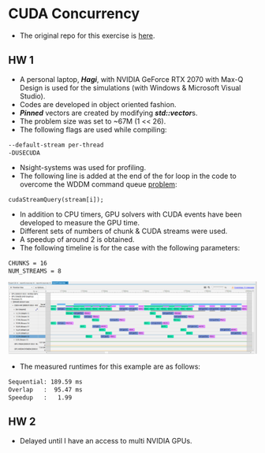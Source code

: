 # CUDA Concurrency
- The original repo for this exercise is [here](https://github.com/olcf/cuda-training-series/tree/master/exercises/hw7).
## HW 1
- A personal laptop, ***Hagi***, with NVIDIA GeForce RTX 2070 with Max-Q Design is used for the simulations (with Windows & Microsoft Visual Studio).
- Codes are developed in object oriented fashion.
- ***Pinned*** vectors are created by modifying ***std::vector***s.
- The problem size was set to ~67M (1 << 26).
- The following flags are used while compiling:
```
--default-stream per-thread
-DUSECUDA
```
- Nsight-systems was used for profiling.
- The following line is added at the end of the for loop in the code to overcome the WDDM command queue [problem](https://stackoverflow.com/questions/19944429/cuda-performance-penalty-when-running-in-windows#:~:text=The%20best%20solution%20under%20windows%20is%20to%20switch,Quadro%20family%20of%20GPUs%20--%20i.e.%20not%20GeForce.): 
```
cudaStreamQuery(stream[i]);
```
- In addition to CPU timers, GPU solvers with CUDA events have been developed to measure the GPU time.
- Different sets of numbers of chunk & CUDA streams were used.
- A speedup of around 2 is obtained.
- The following timeline is for the case with the following parameters:
```
CHUNKS = 16
NUM_STREAMS = 8
``` 

<img src="images/Chunks16_Streams8.png" alt="Chunk16 Streams8" width="600"/>

- The measured runtimes for this example are as follows:
```
Sequential: 189.59 ms
Overlap   :  95.47 ms
Speedup   :   1.99
```

## HW 2
- Delayed until I have an access to multi NVIDIA GPUs.